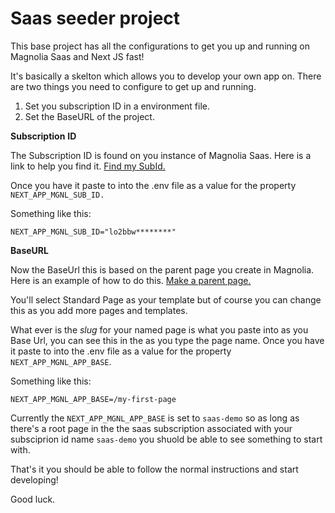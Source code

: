 # Saas seeder project

This base project has all the configurations to get you up and running on Magnolia Saas and Next JS fast!

It's basically a skelton which allows you to develop your own app on.
There are two things you need to configure to get up and running.

1. Set you subscription ID in a environment file.
2. Set the BaseURL of the project.

**Subscription** **ID**

The Subscription ID is found on you instance of Magnolia Saas. Here is a link to help you find it. [Find my SubId.](https://docs.magnolia-cms.com/saas/faqs.html#_managing_your_subscription)

Once you have it paste to into the .env file as a value for the property `NEXT_APP_MGNL_SUB_ID.`

Something like this:

    NEXT_APP_MGNL_SUB_ID="lo2bbw********"

**BaseURL**

Now the BaseUrl this is based on the parent page you create in Magnolia. Here is an example of how to do this. [Make a parent page.](https://docs.magnolia-cms.com/saas/hello-saas/edit-react-app.html)

You'll select Standard Page as your template but of course you can change this as you add more pages and templates.

What ever is the _slug_ for your named page is what you paste into as you Base Url, you can see this in the as you type the page name.
Once you have it paste to into the .env file as a value for the property `NEXT_APP_MGNL_APP_BASE`.

Something like this:

    NEXT_APP_MGNL_APP_BASE=/my-first-page

Currently the `NEXT_APP_MGNL_APP_BASE` is set to `saas-demo` so as long as there's a root page in the the saas subscription associated with your subsciprion id name `saas-demo` you shuold be able to see something to start with.

That's it you should be able to follow the normal instructions and start developing!

Good luck.
